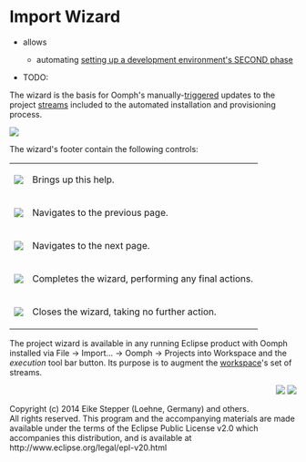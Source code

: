 # Import Wizard

* allows
  * automating [setting up a development environment's SECOND phase](../../concepts/DocConceptOverview.md)

* TODO:
<p>
 The wizard is the basis for Oomph's manually-<a href="../../concepts/DocTask.html#DocTrigger" title="Chapter in Oomph Setup Documentation">triggered</a>
 updates to the project <a href="../../concepts/DocScope.html#DocStream" title="Chapter in Oomph Setup Documentation">streams</a> included to the automated installation and provisioning process.
 

<div style="display: inline-block"><img src="../../../images/trees/qoZIZ_J7CLZc0oBKAAvGUEiUlfE=.png"/></div>

 <p>
 


<p>
The wizard's footer contain the following controls:

<a id="DocImportWizard_2_table"/><table class="bullets">
<tr>
<td><img src="../../../images/trees/sHgxVOWhebWGeG4VPfi04TEWk0s=.png"/></td>
<td>


Brings up this help.



</td>
</tr>
<tr>
<td><img src="../../../images/trees/wvN6HibX-aeSTivHqduoRbHU5go=.png"/></td>
<td>


Navigates to the previous page.



</td>
</tr>
<tr>
<td><img src="../../../images/trees/5ppp1pM9_DzrpsUYFxo9LM2a6IQ=.png"/></td>
<td>


Navigates to the next page.



</td>
</tr>
<tr>
<td><img src="../../../images/trees/IbtoiKhSpXd4w9r_gYSbX1evYDc=.png"/></td>
<td>


Completes the wizard, performing any final actions.



</td>
</tr>
<tr>
<td><img src="../../../images/trees/6AEYv1O6zoEl3yp2A7vRBHZeSAo=.png"/></td>
<td>


Closes the wizard, taking no further action.



</td>
</tr>
</table>
<p>

 </p>
 <p>
 The project wizard is available in any running Eclipse product with Oomph installed
 via <span class="selectstep">File</span>&nbsp;&rarr; <span class="selectstep">Import&hellip;</span>&nbsp;&rarr; <span class="selectstep">Oomph</span>&nbsp;&rarr; <span class="selectstep">Projects&nbsp;into&nbsp;Workspace</span>
 and the <em>execution</em> tool bar button.
 Its purpose is to augment the <a href="../../concepts/DocSetupResource.html#DocWorkspaceResource" title="Chapter in Oomph Setup Documentation">workspace</a>'s set of streams.
 </p>

<p align="right">
<a href="DocInstallWizard.html" title="Backward to Install Wizard"><img src="../../../images/backward.png" border="0"></a>&nbsp;<a href="DocUpdateWizard.html" title="Forward to Update Wizard"><img src="../../../images/forward.png" border="0"></a></p>
<!-- <div class="help_breadcrumbs breadcrumbs_bottom"><a href="../../Overview.html" title="Oomph Setup Documentation">Oomph Setup Documentation</a> > <a href="../index.html" title="Category in Oomph Setup Documentation">User Guide</a> > <a href="index.html" title="Category in Oomph Setup Documentation">Wizards and Wizard Pages</a></div> -->

<div class="copyright">Copyright (c) 2014 Eike Stepper (Loehne, Germany) and others.<br>All rights reserved. This program and the accompanying materials are made available under the terms of the Eclipse Public License v2.0 which accompanies this distribution, and is available at http://www.eclipse.org/legal/epl-v20.html</div>
</body>
</html>

